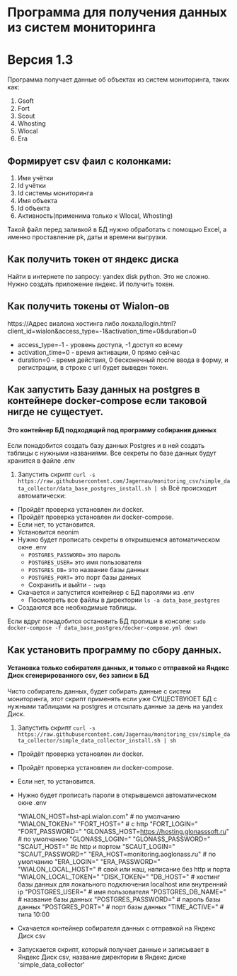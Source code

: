 # Программа для получения данных из систем мониторинга
# Версия 1.3

Программа получает данные об объектах из систем мониторинга, таких как:
1. Gsoft
2. Fort
3. Scout
4. Whosting
5. Wlocal
6. Era
## Формирует csv фаил с колонками:
1. Имя учётки
2. Id учётки
3. Id системы мониторинга
4. Имя объекта
5. Id объекта
6. Активность(применима только к Wlocal, Whosting)

Такой файл перед заливкой в БД нужно обработать с помощью Excel, а именно проставление pk, даты и времени выгрузки.

## Как получить токен от яндекс диска
Найти в интернете по запросу: yandex disk python.
Это не сложно. Нужно создать приложение яндекс. И получить токен.
## Как получить токены от Wialon-ов
https://Адрес виалона хостинга либо локала/login.html?client_id=wialon&access_type=-1&activation_time=0&duration=0
* access_type=-1 - уровень доступа, -1 доступ ко всему
* activation_time=0 - время активации, 0 прямо сейчас
* duration=0 - время действия, 0 бесконечный
после ввода в форму, и регистрации, в строке с url будет выведен токен.

## Как запустить Базу данных на postgres в контейнере docker-compose  если таковой нигде не сущестует.
#### Это контейнер БД подходящий под программу собирания данных
Если понадобится создать базу данных Postgres и в ней создать таблицы с нужными названиями. Все секреты по базе данных будут хранится в файле .env
1. Запустить скрипт `curl -s https://raw.githubusercontent.com/Jagernau/monitoring_csv/simple_data_collector/data_base_postgres_install.sh | sh`
Всё происходит автоматически:
* Пройдёт проверка установлен ли docker.
* Пройдёт проверка установлен ли docker-compose.
* Если нет, то установится.
* Установится neonim
* Нужно будет прописать секреты в открывшемся автоматическом окне .env
    * `POSTGRES_PASSWORD=` это пароль
    * `POSTGRES_USER=` это имя пользователя
    * `POSTGRES_DB=` это название базы данных
    * `POSTGRES_PORT=` это порт базы данных
    * Сохранить и выйти - `:wqa`
* Скачается и запустится контейнер с БД паролями из .env
    * Посмотреть все файлы в директории `ls -a data_base_postgres`
* Создаются все необходимые таблицы.

Если вдруг понадобится остановить БД пропиши в консоле: `sudo docker-compose -f data_base_postgres/docker-compose.yml down`

## Как установить программу по сбору данных.
#### Установка только собирателя данных, и только с отправкой на Яндекс Диск сгенерированного csv, без записи в БД
Чисто собиратель данных, будет собирать данные с систем мониторинга, этот скрипт применять если уже СУЩЕСТВУЮЕТ БД с нужными таблицами на postgres и отcылать данные за день на yandex Диск.
1. Запустить скрипт `curl -s https://raw.githubusercontent.com/Jagernau/monitoring_csv/simple_data_collector/simple_data_collector_install.sh | sh`
* Пройдёт проверка установлен ли docker.
* Пройдёт проверка установлен ли docker-compose.
* Если нет, то установится.
* Нужно будет прописать пароли в открывшемся автоматическом окне .env

    "WIALON_HOST=hst-api.wialon.com" # по умолчанию
    "WIALON_TOKEN="
    "FORT_HOST=" # с http
    "FORT_LOGIN="
    "FORT_PASSWORD="
    "GLONASS_HOST=https://hosting.glonasssoft.ru" # по умолчанию
    "GLONASS_LOGIN="
    "GLONASS_PASSWORD="
    "SCAUT_HOST=" #c http и портом
    "SCAUT_LOGIN="
    "SCAUT_PASSWORD="
    "ERA_HOST=monitoring.aoglonass.ru" # по умолчанию
    "ERA_LOGIN="
    "ERA_PASSWORD="
    "WIALON_LOCAL_HOST=" # свой или наш, написание без http и порта
    "WIALON_LOCAL_TOKEN="
    "DISK_TOKEN="
    "DB_HOST=" # хостинг базы данных для локального подключения localhost или внутренний ip
    "POSTGRES_USER=" # имя пользователя
    "POSTGRES_DB_NAME=" # название базы данных
    "POSTGRES_PASSWORD=" # пароль базы данных
    "POSTGRES_PORT=" # порт базы данных
    "TIME_ACTIVE=" # типа 10:00

* Скачается контейнер собирателя данных с отправкой на Яндекс Диск csv
* Запускается скрипт, который получает данные и записывает в Яндекс Диск csv, название директории в Яндекс диске 'simple_data_collector'



